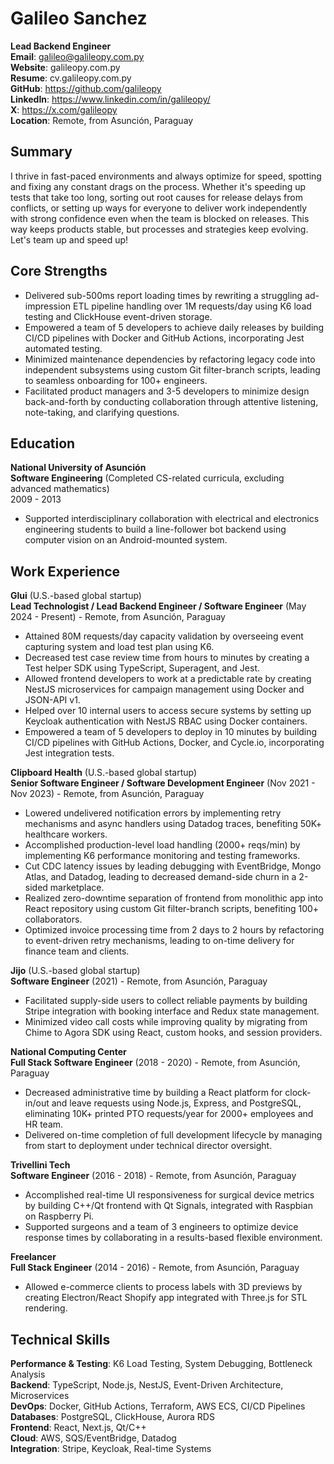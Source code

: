 # Galileo Sanchez

**Lead Backend Engineer**  
**Email**: galileo@galileopy.com.py  
**Website**: galileopy.com.py  
**Resume**: cv.galileopy.com.py  
**GitHub**: https://github.com/galileopy  
**LinkedIn**: https://www.linkedin.com/in/galileopy/  
**X**: https://x.com/galileopy  
**Location**: Remote, from Asunción, Paraguay

## Summary

I thrive in fast-paced environments and always optimize for speed, spotting and fixing any constant drags on the process. Whether it's speeding up tests that take too long, sorting out root causes for release delays from conflicts,  or setting up ways for everyone to deliver work independently with strong confidence even when the team is blocked on releases. This way keeps products stable, but processes and strategies keep evolving. Let's team up and speed up!

## Core Strengths

- Delivered sub-500ms report loading times by rewriting a struggling ad-impression ETL pipeline handling over 1M requests/day using K6 load testing and ClickHouse event-driven storage.
- Empowered a team of 5 developers to achieve daily releases by building CI/CD pipelines with Docker and GitHub Actions, incorporating Jest automated testing.
- Minimized maintenance dependencies by refactoring legacy code into independent subsystems using custom Git filter-branch scripts, leading to seamless onboarding for 100+ engineers.
- Facilitated product managers and 3-5 developers to minimize design back-and-forth by conducting collaboration through attentive listening, note-taking, and clarifying questions.

## Education

**National University of Asunción**  
**Software Engineering** (Completed CS-related curricula, excluding advanced mathematics)  
2009 - 2013

- Supported interdisciplinary collaboration with electrical and electronics engineering students to build a line-follower bot backend using computer vision on an Android-mounted system.

## Work Experience

**Glui** (U.S.-based global startup)  
**Lead Technologist / Lead Backend Engineer / Software Engineer** (May 2024 - Present) - Remote, from Asunción, Paraguay

- Attained 80M requests/day capacity validation by overseeing event capturing system and load test plan using K6.
- Decreased test case review time from hours to minutes by creating a Test helper SDK using TypeScript, Superagent, and Jest.
- Allowed frontend developers to work at a predictable rate by creating NestJS microservices for campaign management using Docker and JSON-API v1.
- Helped over 10 internal users to access secure systems by setting up Keycloak authentication with NestJS RBAC using Docker containers.
- Empowered a team of 5 developers to deploy in 10 minutes by building CI/CD pipelines with GitHub Actions, Docker, and Cycle.io, incorporating Jest integration tests.

**Clipboard Health** (U.S.-based global startup)  
**Senior Software Engineer / Software Development Engineer** (Nov 2021 - Nov 2023) - Remote, from Asunción, Paraguay

- Lowered undelivered notification errors by implementing retry mechanisms and async handlers using Datadog traces, benefiting 50K+ healthcare workers.
- Accomplished production-level load handling (2000+ reqs/min) by implementing K6 performance monitoring and testing frameworks.
- Cut CDC latency issues by leading debugging with EventBridge, Mongo Atlas, and Datadog, leading to decreased demand-side churn in a 2-sided marketplace.
- Realized zero-downtime separation of frontend from monolithic app into React repository using custom Git filter-branch scripts, benefiting 100+ collaborators.
- Optimized invoice processing time from 2 days to 2 hours by refactoring to event-driven retry mechanisms, leading to on-time delivery for finance team and clients.

**Jijo** (U.S.-based global startup)  
**Software Engineer** (2021) - Remote, from Asunción, Paraguay

- Facilitated supply-side users to collect reliable payments by building Stripe integration with booking interface and Redux state management.
- Minimized video call costs while improving quality by migrating from Chime to Agora SDK using React, custom hooks, and session providers.

**National Computing Center**  
**Full Stack Software Engineer** (2018 - 2020) - Remote, from Asunción, Paraguay

- Decreased administrative time by building a React platform for clock-in/out and leave requests using Node.js, Express, and PostgreSQL, eliminating 10K+ printed PTO requests/year for 2000+ employees and HR team.
- Delivered on-time completion of full development lifecycle by managing from start to deployment under technical director oversight.

**Trivellini Tech**  
**Software Engineer** (2016 - 2018) - Remote, from Asunción, Paraguay

- Accomplished real-time UI responsiveness for surgical device metrics by building C++/Qt frontend with Qt Signals, integrated with Raspbian on Raspberry Pi.
- Supported surgeons and a team of 3 engineers to optimize device response times by collaborating in a results-based flexible environment.

**Freelancer**  
**Full Stack Engineer** (2014 - 2016) - Remote, from Asunción, Paraguay

- Allowed e-commerce clients to process labels with 3D previews by creating Electron/React Shopify app integrated with Three.js for STL rendering.

## Technical Skills

**Performance & Testing**: K6 Load Testing, System Debugging, Bottleneck Analysis  
**Backend**: TypeScript, Node.js, NestJS, Event-Driven Architecture, Microservices  
**DevOps**: Docker, GitHub Actions, Terraform, AWS ECS, CI/CD Pipelines  
**Databases**: PostgreSQL, ClickHouse, Aurora RDS  
**Frontend**: React, Next.js, Qt/C++  
**Cloud**: AWS, SQS/EventBridge, Datadog  
**Integration**: Stripe, Keycloak, Real-time Systems
